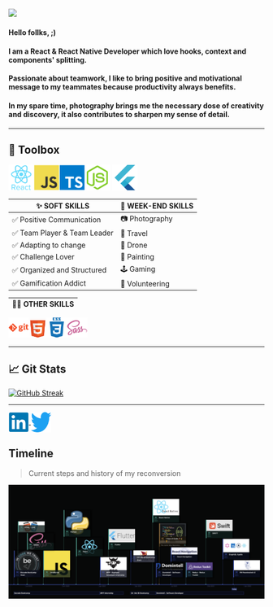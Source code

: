 



####  <img src="https://raw.githubusercontent.com/MartinHeinz/MartinHeinz/master/wave.gif" width="30px"> 
####  Hello follks, ;) 
####  I am a  React & React Native Developer which love hooks, context and components' splitting. 
####  Passionate about teamwork, I like to bring positive and motivational message to my teammates because productivity always benefits. 
####  In my spare time, photography brings me the necessary dose of creativity and discovery, it also contributes to sharpen my sense of detail. 

---

## 🧰 Toolbox

<img src="https://github.com/devicons/devicon/blob/master/icons/react/react-original-wordmark.svg" alt="React" width="50" height="50"/><img src="https://github.com/devicons/devicon/blob/master/icons/javascript/javascript-original.svg" alt="JavaScript" width="50" height="50"/><img src="https://github.com/devicons/devicon/blob/master/icons/typescript/typescript-plain.svg" alt="TypeScript" width="50" height="50"/><img src="https://github.com/devicons/devicon/blob/master/icons/nodejs/nodejs-original.svg" alt="NodeJS" width="50" height="50"/> 
<img src="https://github.com/devicons/devicon/blob/master/icons/flutter/flutter-original.svg" alt="Flutter" width="50" height="50"/> 


|  :sparkles: SOFT SKILLS                        |  :deciduous_tree: WEEK-END SKILLS |
|------------------------------------------------|-----------------------------------|
| :white_check_mark: Positive Communication      | :camera: Photography              |
| :white_check_mark: Team Player & Team Leader   | :sunrise_over_mountains: Travel   |
| :white_check_mark: Adapting to change          | :helicopter: Drone                |
| :white_check_mark: Challenge Lover             | :art: Painting                    |
| :white_check_mark: Organized and Structured    | :joystick: Gaming                 |
| :white_check_mark: Gamification Addict         | :open_hands: Volunteering         |

| :man_technologist: OTHER SKILLS                         |                        
|---------------------------------------------------------|

<img src="https://github.com/devicons/devicon/blob/master/icons/git/git-plain-wordmark.svg" alt="CSS" width="40" height="40"/><img src="https://github.com/devicons/devicon/blob/master/icons/html5/html5-original.svg" alt="HTML" width="35" height="35"/><img src="https://github.com/devicons/devicon/blob/master/icons/css3/css3-plain-wordmark.svg" alt="CSS" width="40" height="40"/><img src="https://github.com/devicons/devicon/blob/master/icons/sass/sass-original.svg" alt="CSS" width="40" height="40"/>

---

## &#x1f4c8; Git Stats

[![GitHub Streak](https://github-readme-streak-stats.herokuapp.com/?user=nicode-io&theme=dark&background=2E333A&border=B8CACA&sideNums=FFCB6C&sideLabels=FFCB6C&currStreakNum=FF511D&stroke=2E333A)](https://git.io/streak-stats)

---

<a href="https://linkedin.com/in/nicolas-denoel">
  <img align="center" src="https://github.com/devicons/devicon/blob/master/icons/linkedin/linkedin-original.svg" alt="linkedin.com/in/nicolas-denoel" width="40" height="40" />
</a>  <a href="https://twitter.com/nicode_io">
  <img align="center" src="https://github.com/devicons/devicon/blob/master/icons/twitter/twitter-original.svg" alt="twitter.com/inicode_io" width="40" height="40" />
</a>  

## Timeline

> Current steps and history of my reconversion

<a href="https://timelines.gitkraken.com/timeline/2e12cc334eb0406b84bf7a6339e666c4?range=2020-06-02_2021-09-08">
    <img src="./images/Timeline.png" alt="Timeline">
</a>


